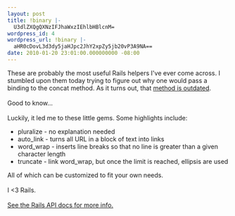 ```yaml
---
layout: post
title: !binary |-
  U3dlZXQgQXNzIFJhaWxzIEhlbHBlcnM=
wordpress_id: 4
wordpress_url: !binary |-
  aHR0cDovL3d3dy5jaHJpc2JhY2xpZy5jb20vP3A9NA==
date: 2010-01-20 23:01:00.000000000 -08:00
---
```

These are probably the most useful Rails helpers I've ever come across.  I stumbled upon them today trying to figure out why one would pass a binding to the concat method.  As it turns out, that <a href="http://74.125.155.132/search?q=cache:cp4abCmPsh0J:www.justinball.com/2008/12/20/the-binding-argument-of-concat-is-no-longer-needed/+concat+binding&amp;cd=2&amp;hl=en&amp;ct=clnk&amp;gl=us&amp;client=firefox-a">method is outdated</a>.<br /><br />Good to know...<br /><br />Luckily, it led me to these little gems.  Some highlights include:<br /><ul><li>pluralize - no explanation needed</li><li>auto_link - turns all URL in a block of text into links</li><li>word_wrap - inserts line breaks so that no line is greater than a given character length</li><li>truncate - link word_wrap, but once the limit is reached, ellipsis are used</li></ul>All of which can be customized to fit your own needs.<br /><br />I &lt;3 Rails.<br /><br /><a href="http://api.rubyonrails.org/classes/ActionView/Helpers/TextHelper.html#M001752">See the Rails API docs for more info.</a>
